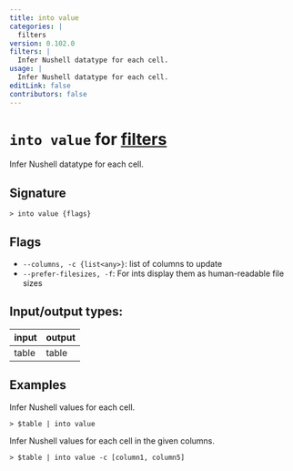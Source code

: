 ```yaml
---
title: into value
categories: |
  filters
version: 0.102.0
filters: |
  Infer Nushell datatype for each cell.
usage: |
  Infer Nushell datatype for each cell.
editLink: false
contributors: false
---
```

<!-- This file is automatically generated. Please edit the command in https://github.com/nushell/nushell instead. -->

# `into value` for [filters](/commands/categories/filters.md)

<div class='command-title'>Infer Nushell datatype for each cell.</div>

## Signature

```> into value {flags} ```

## Flags

 -  `--columns, -c {list<any>}`: list of columns to update
 -  `--prefer-filesizes, -f`: For ints display them as human-readable file sizes


## Input/output types:

| input | output |
| ----- | ------ |
| table | table  |

## Examples

Infer Nushell values for each cell.
```nu
> $table | into value

```

Infer Nushell values for each cell in the given columns.
```nu
> $table | into value -c [column1, column5]

```
